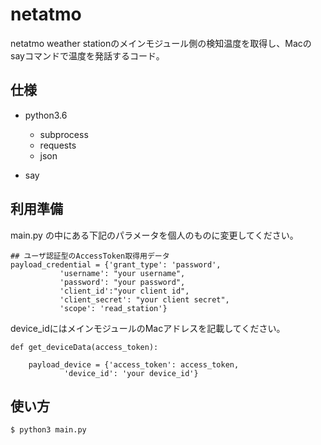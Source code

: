 # netatmo
netatmo weather stationのメインモジュール側の検知温度を取得し、Macのsayコマンドで温度を発話するコード。

## 仕様
- python3.6
  - subprocess
  - requests
  - json

- say

## 利用準備
main.py の中にある下記のパラメータを個人のものに変更してください。

```
## ユーザ認証型のAccessToken取得用データ
payload_credential = {'grant_type': 'password',
           'username': "your username",
           'password': "your password",
           'client_id':"your client id",
           'client_secret': "your client secret",
           'scope': 'read_station'}
```

device_idにはメインモジュールのMacアドレスを記載してください。
```
def get_deviceData(access_token):

    payload_device = {'access_token': access_token,
            'device_id': 'your device_id'}
```

## 使い方

```
$ python3 main.py
```
